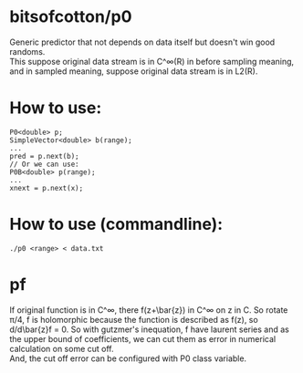 # bitsofcotton/p0
Generic predictor that not depends on data itself but doesn't win good randoms.  
This suppose original data stream is in C^&infin;(R) in before sampling meaning,
and in sampled meaning, suppose original data stream is in L2(R).

# How to use:
    P0<double> p;
    SimpleVector<double> b(range);
    ...
    pred = p.next(b);
    // Or we can use:
    P0B<double> p(range);
    ...
    xnext = p.next(x);

# How to use (commandline):
    ./p0 <range> < data.txt

# pf
If original function is in C^&infin;, there f(z+\bar{z}) in C^&infin; on z in C.
So rotate &pi;/4, f is holomorphic because the function is described as f(z), so d/d\bar{z}f = 0.
So with gutzmer's inequation, f have laurent series and as the upper bound of coefficients,
we can cut them as error in numerical calculation on some cut off.  
And, the cut off error can be configured with P0 class variable.

